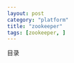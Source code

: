 ```yaml
---
layout: post
category: "platform"
title: "zookeeper"
tags: [zookeeper, ]
---
```


目录

<!-- TOC -->


<!-- /TOC -->
